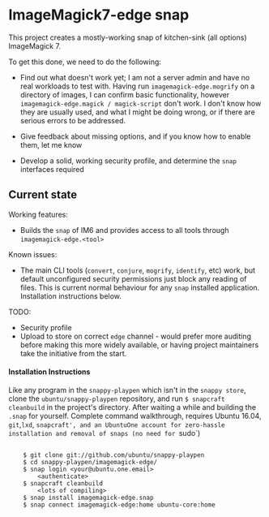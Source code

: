 # ImageMagick7-edge snap

This project creates a mostly-working snap of kitchen-sink (all options)
ImageMagick 7.

To get this done, we need to do the following:
 - Find out what doesn't work yet; I am not a server admin and have no
   real workloads to test with. Having run `imagemagick-edge.mogrify` on
   a directory of images, I can confirm basic functionality, however
   `imagemagick-edge.magick / magick-script` don't work. I don't know how
   they are usually used, and what I might be doing wrong, or if there are
   serious errors to be addressed.
  
 - Give feedback about missing options, and if you know how to enable
   them, let me know
 - Develop a solid, working security profile, and determine the `snap`
   interfaces required

## Current state

Working features:
 - Builds the `snap` of IM6 and provides access to all tools through
   `imagemagick-edge.<tool>`

Known issues:
 - The main CLI tools (`convert`, `conjure`, `mogrify`, `identify`, etc)
   work, but default unconfigured security permissions just block any
   reading of files. This is current normal behaviour for any `snap`
   installed application. Installation instructions below.

TODO:
 - Security profile
 - Upload to store on correct `edge` channel - would prefer more
   auditing before making this more widely available, or having project
   maintainers take the initiative from the start.
 
#### Installation Instructions

Like any program in the `snappy-playpen` which isn't in the `snappy
store`, clone the `ubuntu/snappy-playpen` repository, and run `$ snapcraft
cleanbuild` in the project's directory. After waiting a while and building
the `.snap` for yourself. Complete command walkthrough, requires Ubuntu
16.04, `git`,`lxd`, `snapcraft', and an UbuntuOne account for zero-hassle
installation and removal of snaps (no need for `sudo`)

```

    $ git clone git://github.com/ubuntu/snappy-playpen
    $ cd snappy-playpen/imagemagick-edge/
    $ snap login <your@ubuntu.one.email>
        <authenticate>
    $ snapcraft cleanbuild
        <lots of compiling>
    $ snap install imagemagick-edge.snap
    $ snap connect imagemagick-edge:home ubuntu-core:home

```

